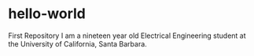 # hello-world
First Repository
I am a nineteen year old Electrical Engineering student at the University of California, Santa Barbara.
